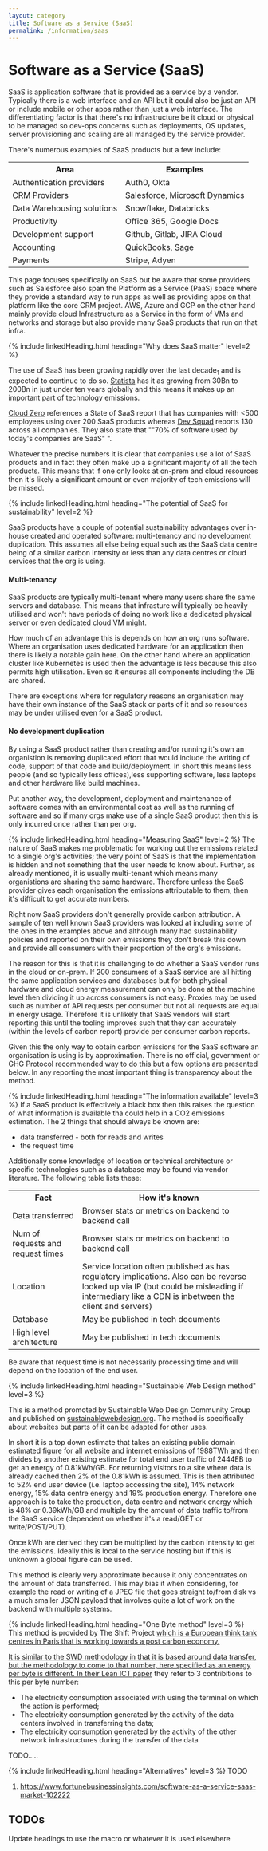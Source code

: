 ```yaml
---
layout: category
title: Software as a Service (SaaS)
permalink: /information/saas
---
```


# Software as a Service (SaaS) 

SaaS is application software that is provided as a service by a vendor. Typically there is a web interface and an API but it could also be just an API or include mobile or other apps rather than just a web interface. 
The differentiating factor is that there's no infrastructure be it cloud or physical to be managed so dev-ops concerns such as deployments, OS updates, server provisioning and scaling are all managed by the service provider. 

There's numerous examples of SaaS products but a few include:

<table>
<tr>
<th>Area</th>
<th>Examples</th>
</tr>
<tr>
<td>Authentication providers</td>
<td>Auth0, Okta</td>
</tr>
<tr>
<td>CRM Providers</td>
<td>Salesforce, Microsoft Dynamics</td>
</tr>
<tr>
<td>Data Warehousing solutions</td>
<td>Snowflake, Databricks</td>
</tr>
<tr>
<td>Productivity</td>
<td>Office 365, Google Docs</td>
</tr>
<tr>
<td>Development support</td>
<td>Github, Gitlab, JIRA Cloud</td>
</tr>
<tr>
<td>Accounting</td>
<td>QuickBooks, Sage</td>
</tr>
<tr>
<td>Payments</td>
<td>Stripe, Adyen</td>
</tr>
</table>

This page focuses specifically on SaaS but be aware that some providers such as Salesforce also span the Platform as a Service (PaaS) space where they provide a standard way to run apps as well as providing apps on that platform like the core CRM project. AWS, Azure and GCP on the other hand mainly provide cloud Infrastructure as a Service in the form of VMs and networks and storage but also provide many SaaS products that run on that infra. 

{% include linkedHeading.html heading="Why does SaaS matter" level=2 %}

The use of SaaS has been growing rapidly over the last decade<sub>1</sub> and is expected to continue to do so. <a href="https://www.statista.com/statistics/505243/worldwide-software-as-a-service-revenue/">Statista</a> has it as growing from 30Bn to 200Bn in just under ten years globally and this means it makes up an important part of technology emissions.

<a href="https://www.cloudzero.com/blog/saas-statistics/">Cloud Zero</a> references a State of SaaS report that has companies with &lt;500 employees using over 200 SaaS products whereas <a href="https://devsquad.com/blog/saas-statistics">Dev Squad</a> reports 130 across all companies. They also state that ""70% of software used by today's companies are SaaS"
". 

Whatever the precise numbers it is clear that companies use a lot of SaaS products and in fact they often make up a significant majority of all the tech products. This means that if one only looks at on-prem and cloud resources then it's likely a significant amount or even majority of tech emissions will be missed. 

{% include linkedHeading.html heading="The potential of SaaS for sustainability" level=2 %}

SaaS products have a couple of potential sustainability advantages over in-house created and operated software: multi-tenancy and no development duplication. This assumes all else being equal such as the SaaS data centre being of a similar carbon intensity or less than any data centres or cloud services that the org is using. 

#### Multi-tenancy
SaaS products are typically multi-tenant where many users share the same servers and database. This means that infrasture will typically be heavily utilised and won't have periods of doing no work like a dedicated physical server or even dedicated cloud VM might. 

How much of an advantage this is depends on how an org runs software. Where an organisation uses dedicated hardware for an application then there is likely a notable gain here. On the other hand where an application cluster like Kubernetes is used then the advantage is less because this also permits high utilisation. Even so it ensures all components including the DB are shared. 

There are exceptions where for regulatory reasons an organisation may have their own instance of the SaaS stack or parts of it and so resources may be under utilised even for a SaaS product. 

#### No development duplication

By using a SaaS product rather than creating and/or running it's own an organistion is removing duplicated effort that would include the writing of code, support of that code and build/deployment. In short this means less people (and so typically less offices),less supporting software, less laptops and other hardware like build machines.

Put another way, the development, deployment and maintenance of software comes with an environmental cost as well as the running of software and so if many orgs make use of a single SaaS product then this is only incurred once rather than per org. 

{% include linkedHeading.html heading="Measuring SaaS" level=2 %}
The nature of SaaS makes me problematic for working out the emissions related to a single org's activities; the very point of SaaS is that the implementation is hidden and not something that the user needs to know about. Further, as already mentioned, it is usually multi-tenant which means many organistions are sharing the same hardware. Therefore unless the SaaS provider gives each organisation the emissions attributable to them, then it's difficult to get accurate numbers. 

Right now SaaS providers don't generally provide carbon attribution. A sample of ten well known SaaS providers was looked at including some of the ones in the examples above and although many had sustainability policies and reported on their own emissions they don't break this down and provide all consumers with their proportion of the org's emissions. 

The reason for this is that it is challenging to do whether a SaaS vendor runs in the cloud or on-prem. If 200 consumers of a SaaS service are all hitting the same application services and databases but for both physical hardware and cloud energy measurement can only be done at the machine level then dividing it up across consumers is not easy. Proxies may be used such as number of API requests per consumer but not all requests are equal in energy usage. Therefore it is unlikely that SaaS vendors will start reporting this until the tooling improves such that they can accurately (within the levels of carbon report) provide per consumer carbon reports. 

Given this the only way to obtain carbon emissions for the SaaS software an organisation is using is by approximation. There is no official, government or GHG Protocol recommended way to do this but a few options are presented below. In any reporting the most important thing is transparency about the method.  

{% include linkedHeading.html heading="The information available" level=3 %}
If a SaaS product is effectively a black box then this raises the question of what information is available tha could help in a CO2 emissions estimation. The 2 things that should always be known are:
 * data transferred - both for reads and writes
 * the request time

Additionally some knowledge of location or technical architecture or specific technologies such as a database may be found via vendor literature. The following table lists these: 
<table>
<tr>
    <th>Fact</th>
    <th>How it's known</th>
</tr>
<tr>
    <td>Data transferred</td>
    <td>Browser stats or metrics on backend to backend call</td>
</tr>
<tr>
    <td>Num of requests and request times</td>
    <td>Browser stats or metrics on backend to backend call</td>
</tr>
<tr>
    <td>Location</td>
    <td>Service location often published as has regulatory implications. Also can be reverse looked up via IP (but could be misleading if intermediary like a CDN is inbetween the client and servers)</td>
</tr>
<tr>
    <td>Database</td>
    <td>May be published in tech documents</td>
</tr>
<tr>
    <td>High level architecture</td>
    <td>May be published in tech documents</td>
</tr>
</table>

Be aware that request time is not necessarily processing time and will depend on the location of the end user. 

{% include linkedHeading.html heading="Sustainable Web Design method" level=3 %}

This is a method promoted by Sustainable Web Design Community Group and published on <a href="https://sustainablewebdesign.org/calculating-digital-emissions/">sustainablewebdesign.org</a>. The method is specifically about websites but parts of it can be adapted for other uses. 

In short it is a top down estimate that takes an existing public domain estimated figure for all website and internet emissions of 1988TWh and then divides by another existing estimate for total end user traffic of 2444EB to get an energy of 0.81kWh/GB. For returning visitors to a site where data is already cached then 2% of the 0.81kWh is assumed.
This is then attributed to 52% end user device (i.e. laptop accessing the site), 14% network energy, 15% data centre energy and 19% production energy. Therefore one approach is to take the production, data centre and network energy which is 48% or 0.39kWh/GB and multiple by the amount of data traffic to/from the SaaS service (dependent on whether it's a read/GET or write/POST/PUT). 

Once kWh are derived they can be multiplied by the carbon intensity to get the emissions. Ideally this is local to the service hosting but if this is unknown a global figure can be used. 

This method is clearly very approximate because it only concentrates on the amount of data transferred. This may bias it when considering, for example the read or writing of a JPEG file that goes straight to/from disk vs a much smaller JSON payload that involves quite a lot of work on the backend with multiple systems. 

{% include linkedHeading.html heading="One Byte method" level=3 %}
This method is provided by The Shift Project <a href="https://theshiftproject.org/en"> which is a European think tank centres in Paris that is working towards a post carbon economy. 

It is similar to the SWD methodology in that it is based around data transfer, but the methodology to come to that number, here specified as an energy per byte is different. In <a href="https://theshiftproject.org/wp-content/uploads/2019/03/Lean-ICT-Report_The-Shift-Project_2019.pdf">their Lean ICT paper</a> they refer to 3 contribitions to this per byte number:

* The electricity consumption associated with using the terminal on which the action is performed;
 * The electricity consumption generated by the activity of the data centers involved in transferring the data;
 * The electricity consumption generated by the activity of the other network infrastructures during the 
transfer of the data

TODO..... 

{% include linkedHeading.html heading="Alternatives" level=3 %}
TODO


1. https://www.fortunebusinessinsights.com/software-as-a-service-saas-market-102222



## TODOs
Update headings to use the macro or whatever it is used elsewhere